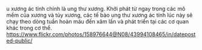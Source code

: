 u xương ác tính chính là ung thư xương. Khởi phát từ ngay trong các mô mềm của xương và tủy xương, các tế bào ung thư xương ác tính lúc này sẽ chạy theo dòng tuần hoàn máu đến xâm lấn và phát triển tại các cơ quan khác trong cơ thể.
https://www.flickr.com/photos/158976644@N08/43994108465/in/dateposted-public/

